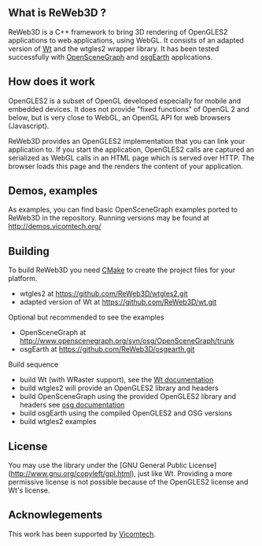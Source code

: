 What is ReWeb3D ?
------------

ReWeb3D is a C++ framework to bring 3D rendering of OpenGLES2 
applications to web applications, using WebGL. It consists of an
adapted version of [Wt](http://www.webtoolkit.eu/wt) and the 
wtgles2 wrapper library.
It has been tested successfully with [OpenSceneGraph](http://www.openscenegraph.org)
and [osgEarth](http://osgearth.org) applications.


How does it work
------------
OpenGLES2 is a subset of OpenGL developed especially for mobile and embedded
devices. It does not provide "fixed functions" of OpenGL 2 and below, but
is very close to WebGL, an OpenGL API for web browsers (Javascript).

ReWeb3D provides an OpenGLES2 implementation that you can link your application
to. If you start the application, OpenGLES2 calls are captured an serialized
as WebGL calls in an HTML page which is served over HTTP. The browser
loads this page and the renders the content of your application.

Demos, examples
---------------

As examples, you can find basic OpenSceneGraph examples ported to ReWeb3D
in the repository. Running versions may be found at http://demos.vicomtech.org/

Building
--------
To build ReWeb3D you need [CMake](http://www.cmake.org/CMake) to create 
the project files for your platform.

- wtgles2 at https://github.com/ReWeb3D/wtgles2.git
- adapted version of Wt at https://github.com/ReWeb3D/wt.git

Optional but recommended to see the examples

- OpenSceneGraph at http://www.openscenegraph.org/svn/osg/OpenSceneGraph/trunk
- osgEarth at https://github.com/ReWeb3D/osgearth.git

Build sequence 

- build Wt (with WRaster support), see the [Wt documentation](http://www.webtoolkit.eu/wt/doc/reference/html)
- build wtgles2 will provide an OpenGLES2 library and headers
- build OpenSceneGraph using the provided OpenGLES2 library and headers see [osg documentation](http://www.openscenegraph.org/projects/osg/wiki/Community/OpenGL-ES)
- build osgEarth using the compiled OpenGLES2 and OSG versions
- build wtgles2 examples

License
--------
You may use the library under the [GNU General Public License] (http://www.gnu.org/copyleft/gpl.html),
just like Wt.
Providing a more permissive license is not possible because of the OpenGLES2 license and Wt's license.


Acknowlegements
--------
This work has been supported by [Vicomtech](http://www.vicomtech.org).
